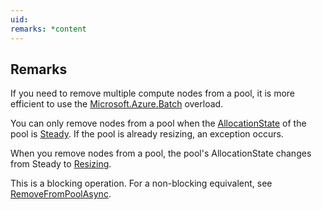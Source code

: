 ```yaml
---
uid: 
remarks: *content
---
```

## Remarks  
 If you need to remove multiple compute nodes from a pool, it is more efficient to use the [Microsoft.Azure.Batch](assetId:///N:Microsoft.Azure.Batch?qualifyHint=False&autoUpgrade=True) overload.  
  
 You can only remove nodes from a pool when the [AllocationState](assetId:///P:Microsoft.Azure.Batch.CloudPool.AllocationState?qualifyHint=False&autoUpgrade=True) of the pool is [Steady](assetId:///T:Microsoft.Azure.Batch.Common.AllocationState?qualifyHint=False&autoUpgrade=True). If the pool is already resizing, an exception occurs.  
  
 When you remove nodes from a pool, the pool's AllocationState changes from Steady to [Resizing](assetId:///T:Microsoft.Azure.Batch.Common.AllocationState?qualifyHint=False&autoUpgrade=True).  
  
 This is a blocking operation. For a non-blocking equivalent, see [RemoveFromPoolAsync](assetId:///M:Microsoft.Azure.Batch.PoolOperations.RemoveFromPoolAsync(System.String,System.String,System.Nullable{Microsoft.Azure.Batch.Common.ComputeNodeDeallocationOption},System.Nullable{System.TimeSpan},System.Collections.Generic.IEnumerable{Microsoft.Azure.Batch.BatchClientBehavior})?qualifyHint=False&autoUpgrade=True).